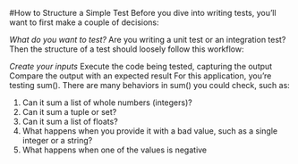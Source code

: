 #How to Structure a Simple Test
Before you dive into writing tests, you’ll want to first make a couple of decisions:

*What do you want to test?*
Are you writing a unit test or an integration test?
Then the structure of a test should loosely follow this workflow:

*Create your inputs*
Execute the code being tested, capturing the output
Compare the output with an expected result
For this application, you’re testing sum(). There are many behaviors in sum() you could check, such as:

1. Can it sum a list of whole numbers (integers)?
1. Can it sum a tuple or set?
1. Can it sum a list of floats?
1. What happens when you provide it with a bad value, such as a single integer or a string?
1. What happens when one of the values is negative